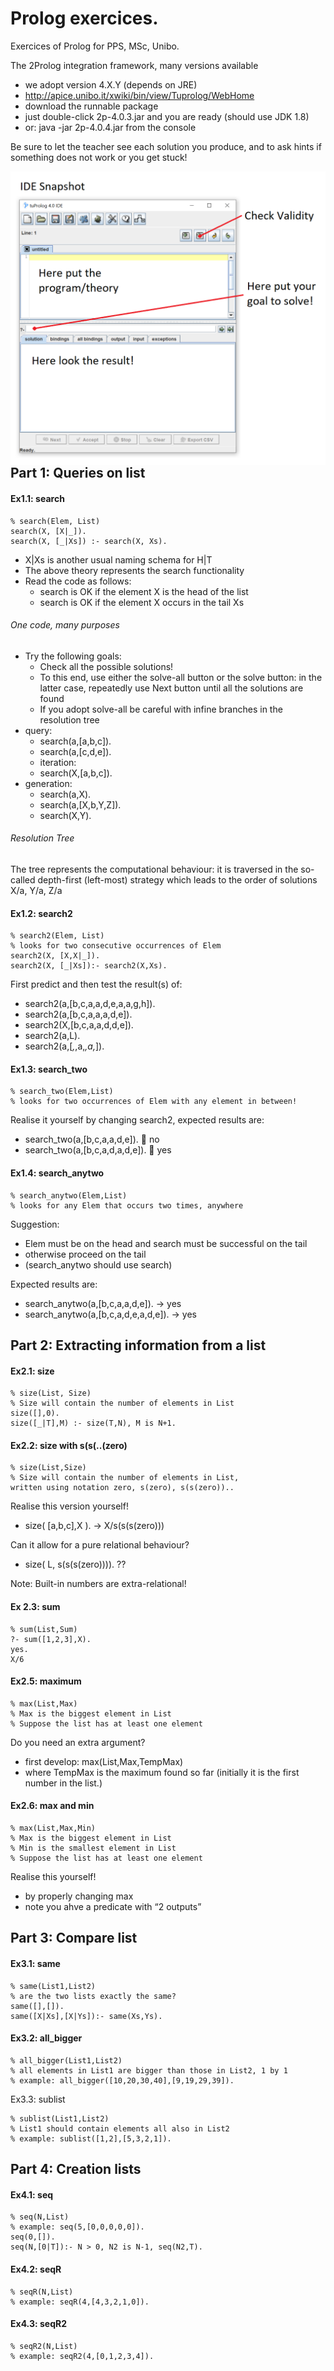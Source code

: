 # Prolog exercices.
Exercices of Prolog for PPS, MSc, Unibo.

The 2Prolog integration framework, many versions available
* we adopt version 4.X.Y (depends on JRE)
* http://apice.unibo.it/xwiki/bin/view/Tuprolog/WebHome
* download the runnable package
* just double-click 2p-4.0.3.jar and you are ready (should use JDK 1.8)
* or: java -jar 2p-4.0.4.jar from the console

Be sure to let the teacher see each solution you produce, and to ask hints if
something does not work or you get stuck!

<img src="https://github.com/aismam/tuProlog/blob/main/resources/tuProlog_IDE.png"
     alt="tuProlog IDE"
     style="float: left; margin-right: 10px;" />

## Part 1: Queries on list
#### Ex1.1: search
``` 
% search(Elem, List)
search(X, [X|_]).
search(X, [_|Xs]) :- search(X, Xs).
```
* X|Xs is another usual naming schema for H|T
* The above theory represents the search functionality
* Read the code as follows:
  * search is OK if the element X is the head of the list
  * search is OK if the element X occurs in the tail Xs
###### One code, many purposes
* Try the following goals:
  * Check all the possible solutions!
  * To this end, use either the solve-all button or the solve button: in the latter
case, repeatedly use Next button until all the solutions are found
  * If you adopt solve-all be careful with infine branches in the resolution tree
* query:
  * search(a,[a,b,c]).
  * search(a,[c,d,e]).
  * iteration:
  * search(X,[a,b,c]).
* generation:
  * search(a,X).
  * search(a,[X,b,Y,Z]).
  * search(X,Y).
###### Resolution Tree
The tree represents the computational behaviour: it is traversed in the so-called depth-first (left-most) strategy which leads to the order of solutions X/a, Y/a, Z/a

#### Ex1.2: search2
``` 
% search2(Elem, List)
% looks for two consecutive occurrences of Elem
search2(X, [X,X|_]).
search2(X, [_|Xs]):- search2(X,Xs).
``` 
First predict and then test the result(s) of:
* search2(a,[b,c,a,a,d,e,a,a,g,h]).
* search2(a,[b,c,a,a,a,d,e]).
* search2(X,[b,c,a,a,d,d,e]).
* search2(a,L).
* search2(a,[_,_,a,_,a,_]).

#### Ex1.3: search_two
``` 
% search_two(Elem,List)
% looks for two occurrences of Elem with any element in between!
``` 
Realise it yourself by changing search2, expected results are:
* search_two(a,[b,c,a,a,d,e]).  no
* search_two(a,[b,c,a,d,a,d,e]).  yes

#### Ex1.4: search_anytwo
``` 
% search_anytwo(Elem,List)
% looks for any Elem that occurs two times, anywhere
``` 
Suggestion:
* Elem must be on the head and search must be successful on the tail
* otherwise proceed on the tail
* (search_anytwo should use search)

Expected results are:
* search_anytwo(a,[b,c,a,a,d,e]). -> yes
* search_anytwo(a,[b,c,a,d,e,a,d,e]). -> yes

## Part 2: Extracting information from a list

#### Ex2.1: size
``` 
% size(List, Size)
% Size will contain the number of elements in List
size([],0).
size([_|T],M) :- size(T,N), M is N+1.
``` 
#### Ex2.2: size with s(s(..(zero)
``` 
% size(List,Size)
% Size will contain the number of elements in List,
written using notation zero, s(zero), s(s(zero))..
``` 
Realise this version yourself!
* size( [a,b,c],X ). -> X/s(s(s(zero)))

Can it allow for a pure relational behaviour?
* size( L, s(s(s(zero)))). ??

Note: Built-in numbers are extra-relational!

#### Ex 2.3: sum
```
% sum(List,Sum)
?- sum([1,2,3],X).
yes.
X/6
```

#### Ex2.5: maximum
```
% max(List,Max)
% Max is the biggest element in List
% Suppose the list has at least one element
```
Do you need an extra argument?
* first develop: max(List,Max,TempMax)
* where TempMax is the maximum found so far (initially it is the first number in the list.)

#### Ex2.6: max and min
```
% max(List,Max,Min)
% Max is the biggest element in List
% Min is the smallest element in List
% Suppose the list has at least one element
```
Realise this yourself!
* by properly changing max
* note you ahve a predicate with “2 outputs”

## Part 3: Compare list

#### Ex3.1: same
```
% same(List1,List2)
% are the two lists exactly the same?
same([],[]).
same([X|Xs],[X|Ys]):- same(Xs,Ys).
```

#### Ex3.2: all_bigger
```
% all_bigger(List1,List2)
% all elements in List1 are bigger than those in List2, 1 by 1
% example: all_bigger([10,20,30,40],[9,19,29,39]).
```

Ex3.3: sublist
```
% sublist(List1,List2)
% List1 should contain elements all also in List2
% example: sublist([1,2],[5,3,2,1]).
```

## Part 4: Creation lists

#### Ex4.1: seq
```
% seq(N,List)
% example: seq(5,[0,0,0,0,0]).
seq(0,[]).
seq(N,[0|T]):- N > 0, N2 is N-1, seq(N2,T).
```

#### Ex4.2: seqR
```
% seqR(N,List)
% example: seqR(4,[4,3,2,1,0]).
```

#### Ex4.3: seqR2
```
% seqR2(N,List)
% example: seqR2(4,[0,1,2,3,4]).
```





